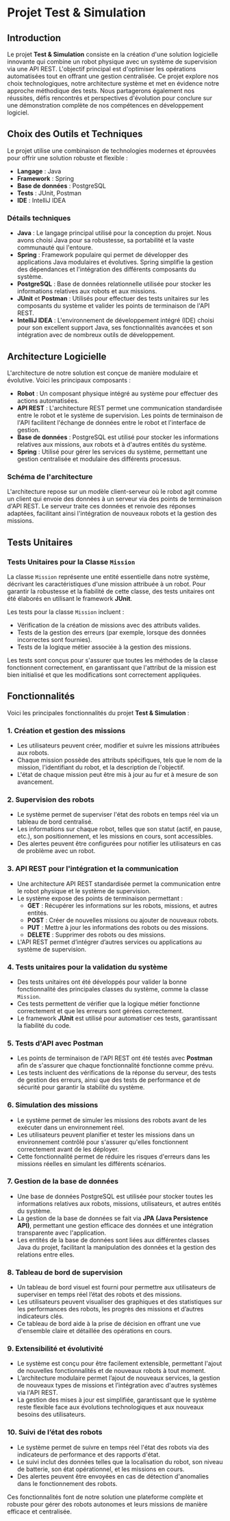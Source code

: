 # Projet Test & Simulation

## Introduction

Le projet **Test & Simulation** consiste en la création d'une solution logicielle innovante qui combine un robot physique avec un système de supervision via une API REST. L'objectif principal est d'optimiser les opérations automatisées tout en offrant une gestion centralisée. Ce projet explore nos choix technologiques, notre architecture système et met en évidence notre approche méthodique des tests. Nous partagerons également nos réussites, défis rencontrés et perspectives d'évolution pour conclure sur une démonstration complète de nos compétences en développement logiciel.

## Choix des Outils et Techniques

Le projet utilise une combinaison de technologies modernes et éprouvées pour offrir une solution robuste et flexible :

- **Langage** : Java
- **Framework** : Spring
- **Base de données** : PostgreSQL
- **Tests** : JUnit, Postman
- **IDE** : IntelliJ IDEA

### Détails techniques

- **Java** : Le langage principal utilisé pour la conception du projet. Nous avons choisi Java pour sa robustesse, sa portabilité et la vaste communauté qui l'entoure.
- **Spring** : Framework populaire qui permet de développer des applications Java modulaires et évolutives. Spring simplifie la gestion des dépendances et l'intégration des différents composants du système.
- **PostgreSQL** : Base de données relationnelle utilisée pour stocker les informations relatives aux robots et aux missions.
- **JUnit** et **Postman** : Utilisés pour effectuer des tests unitaires sur les composants du système et valider les points de terminaison de l'API REST.
- **IntelliJ IDEA** : L'environnement de développement intégré (IDE) choisi pour son excellent support Java, ses fonctionnalités avancées et son intégration avec de nombreux outils de développement.

## Architecture Logicielle

L'architecture de notre solution est conçue de manière modulaire et évolutive. Voici les principaux composants :

- **Robot** : Un composant physique intégré au système pour effectuer des actions automatisées.
- **API REST** : L'architecture REST permet une communication standardisée entre le robot et le système de supervision. Les points de terminaison de l'API facilitent l'échange de données entre le robot et l'interface de gestion.
- **Base de données** : PostgreSQL est utilisé pour stocker les informations relatives aux missions, aux robots et à d'autres entités du système.
- **Spring** : Utilisé pour gérer les services du système, permettant une gestion centralisée et modulaire des différents processus.

### Schéma de l'architecture

L'architecture repose sur un modèle client-serveur où le robot agit comme un client qui envoie des données à un serveur via des points de terminaison d'API REST. Le serveur traite ces données et renvoie des réponses adaptées, facilitant ainsi l'intégration de nouveaux robots et la gestion des missions.

## Tests Unitaires

### Tests Unitaires pour la Classe `Mission`

La classe `Mission` représente une entité essentielle dans notre système, décrivant les caractéristiques d'une mission attribuée à un robot. Pour garantir la robustesse et la fiabilité de cette classe, des tests unitaires ont été élaborés en utilisant le framework **JUnit**.

Les tests pour la classe `Mission` incluent :

- Vérification de la création de missions avec des attributs valides.
- Tests de la gestion des erreurs (par exemple, lorsque des données incorrectes sont fournies).
- Tests de la logique métier associée à la gestion des missions.

Les tests sont conçus pour s'assurer que toutes les méthodes de la classe fonctionnent correctement, en garantissant que l'attribut de la mission est bien initialisé et que les modifications sont correctement appliquées.


## Fonctionnalités

Voici les principales fonctionnalités du projet **Test & Simulation** :

### 1. **Création et gestion des missions**
   - Les utilisateurs peuvent créer, modifier et suivre les missions attribuées aux robots.
   - Chaque mission possède des attributs spécifiques, tels que le nom de la mission, l'identifiant du robot, et la description de l'objectif.
   - L'état de chaque mission peut être mis à jour au fur et à mesure de son avancement.

### 2. **Supervision des robots**
   - Le système permet de superviser l'état des robots en temps réel via un tableau de bord centralisé.
   - Les informations sur chaque robot, telles que son statut (actif, en pause, etc.), son positionnement, et les missions en cours, sont accessibles.
   - Des alertes peuvent être configurées pour notifier les utilisateurs en cas de problème avec un robot.

### 3. **API REST pour l'intégration et la communication**
   - Une architecture API REST standardisée permet la communication entre le robot physique et le système de supervision.
   - Le système expose des points de terminaison permettant :
     - **GET** : Récupérer les informations sur les robots, missions, et autres entités.
     - **POST** : Créer de nouvelles missions ou ajouter de nouveaux robots.
     - **PUT** : Mettre à jour les informations des robots ou des missions.
     - **DELETE** : Supprimer des robots ou des missions.
   - L'API REST permet d’intégrer d’autres services ou applications au système de supervision.

### 4. **Tests unitaires pour la validation du système**
   - Des tests unitaires ont été développés pour valider la bonne fonctionnalité des principales classes du système, comme la classe `Mission`.
   - Ces tests permettent de vérifier que la logique métier fonctionne correctement et que les erreurs sont gérées correctement.
   - Le framework **JUnit** est utilisé pour automatiser ces tests, garantissant la fiabilité du code.

### 5. **Tests d'API avec Postman**
   - Les points de terminaison de l'API REST ont été testés avec **Postman** afin de s'assurer que chaque fonctionnalité fonctionne comme prévu.
   - Les tests incluent des vérifications de la réponse du serveur, des tests de gestion des erreurs, ainsi que des tests de performance et de sécurité pour garantir la stabilité du système.

### 6. **Simulation des missions**
   - Le système permet de simuler les missions des robots avant de les exécuter dans un environnement réel.
   - Les utilisateurs peuvent planifier et tester les missions dans un environnement contrôlé pour s'assurer qu'elles fonctionnent correctement avant de les déployer.
   - Cette fonctionnalité permet de réduire les risques d'erreurs dans les missions réelles en simulant les différents scénarios.

### 7. **Gestion de la base de données**
   - Une base de données PostgreSQL est utilisée pour stocker toutes les informations relatives aux robots, missions, utilisateurs, et autres entités du système.
   - La gestion de la base de données se fait via **JPA (Java Persistence API)**, permettant une gestion efficace des données et une intégration transparente avec l'application.
   - Les entités de la base de données sont liées aux différentes classes Java du projet, facilitant la manipulation des données et la gestion des relations entre elles.

### 8. **Tableau de bord de supervision**
   - Un tableau de bord visuel est fourni pour permettre aux utilisateurs de superviser en temps réel l’état des robots et des missions.
   - Les utilisateurs peuvent visualiser des graphiques et des statistiques sur les performances des robots, les progrès des missions et d’autres indicateurs clés.
   - Ce tableau de bord aide à la prise de décision en offrant une vue d'ensemble claire et détaillée des opérations en cours.

### 9. **Extensibilité et évolutivité**
   - Le système est conçu pour être facilement extensible, permettant l'ajout de nouvelles fonctionnalités et de nouveaux robots à tout moment.
   - L’architecture modulaire permet l’ajout de nouveaux services, la gestion de nouveaux types de missions et l’intégration avec d'autres systèmes via l'API REST.
   - La gestion des mises à jour est simplifiée, garantissant que le système reste flexible face aux évolutions technologiques et aux nouveaux besoins des utilisateurs.

### 10. **Suivi de l’état des robots**
   - Le système permet de suivre en temps réel l'état des robots via des indicateurs de performance et des rapports d'état.
   - Le suivi inclut des données telles que la localisation du robot, son niveau de batterie, son état opérationnel, et les missions en cours.
   - Des alertes peuvent être envoyées en cas de détection d'anomalies dans le fonctionnement des robots.

Ces fonctionnalités font de notre solution une plateforme complète et robuste pour gérer des robots autonomes et leurs missions de manière efficace et centralisée.
